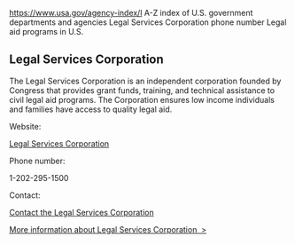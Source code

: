 

https://www.usa.gov/agency-index/l
A-Z index of U.S. government departments and agencies
Legal Services Corporation phone number
Legal aid programs in U.S.

## Legal Services Corporation
The Legal Services Corporation is an independent corporation founded by Congress that provides grant funds, training, and technical assistance to civil legal aid programs. The Corporation ensures low income individuals and families have access to quality legal aid.

Website:

[Legal Services Corporation](https://www.lsc.gov/)

Phone number:

1-202-295-1500

Contact:

[Contact the Legal Services Corporation](https://www.lsc.gov/about-lsc/contact-us)

[More information about Legal Services Corporation  >](https://www.usa.gov/agencies/legal-services-corporation)
